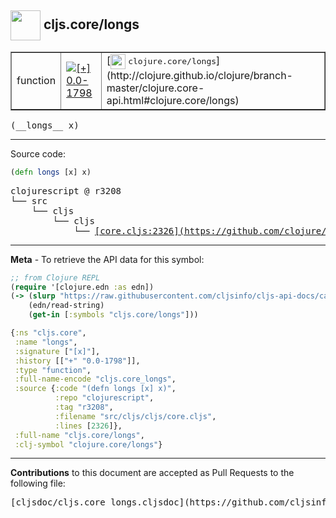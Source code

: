 ## <img width="48px" valign="middle" src="http://i.imgur.com/Hi20huC.png"> cljs.core/longs

 <table border="1">
<tr>

<td>function</td>
<td><a href="https://github.com/cljsinfo/cljs-api-docs/tree/0.0-1798"><img valign="middle" alt="[+] 0.0-1798" src="https://img.shields.io/badge/+-0.0--1798-lightgrey.svg"></a> </td>
<td>
[<img height="24px" valign="middle" src="http://i.imgur.com/1GjPKvB.png"> <samp>clojure.core/longs</samp>](http://clojure.github.io/clojure/branch-master/clojure.core-api.html#clojure.core/longs)
</td>
</tr>
</table>

 <samp>
(__longs__ x)<br>
</samp>

---





Source code:

```clj
(defn longs [x] x)
```

 <pre>
clojurescript @ r3208
└── src
    └── cljs
        └── cljs
            └── <ins>[core.cljs:2326](https://github.com/clojure/clojurescript/blob/r3208/src/cljs/cljs/core.cljs#L2326)</ins>
</pre>


---

__Meta__ - To retrieve the API data for this symbol:

```clj
;; from Clojure REPL
(require '[clojure.edn :as edn])
(-> (slurp "https://raw.githubusercontent.com/cljsinfo/cljs-api-docs/catalog/cljs-api.edn")
    (edn/read-string)
    (get-in [:symbols "cljs.core/longs"]))
```

```clj
{:ns "cljs.core",
 :name "longs",
 :signature ["[x]"],
 :history [["+" "0.0-1798"]],
 :type "function",
 :full-name-encode "cljs.core_longs",
 :source {:code "(defn longs [x] x)",
          :repo "clojurescript",
          :tag "r3208",
          :filename "src/cljs/cljs/core.cljs",
          :lines [2326]},
 :full-name "cljs.core/longs",
 :clj-symbol "clojure.core/longs"}

```

---

__Contributions__ to this document are accepted as Pull Requests to the following file:

 <pre>
[cljsdoc/cljs.core_longs.cljsdoc](https://github.com/cljsinfo/cljs-api-docs/blob/master/cljsdoc/cljs.core_longs.cljsdoc)
</pre>

